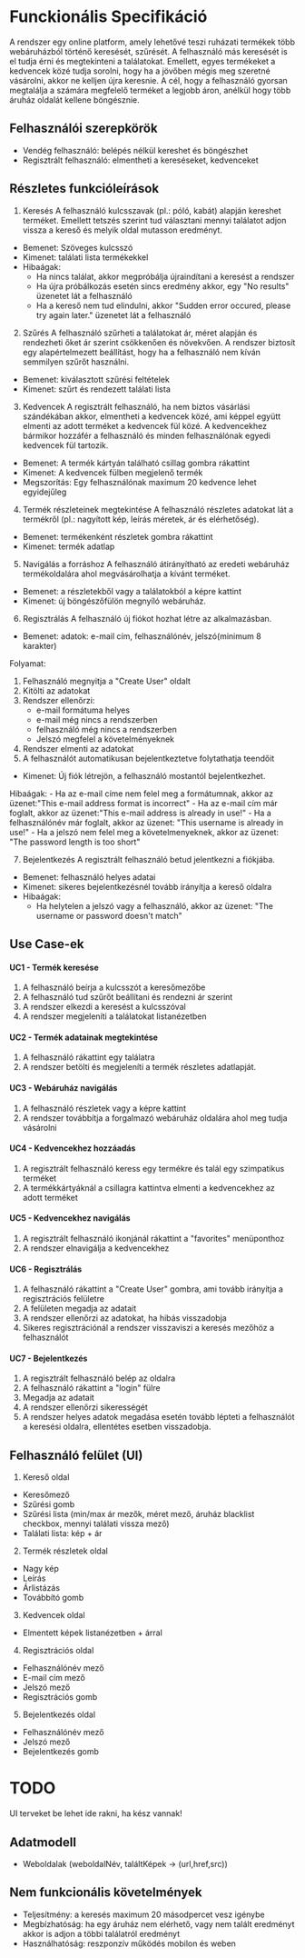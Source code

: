 # Funckionális Specifikáció

A rendszer egy online platform, amely lehetővé teszi ruházati termékek több webáruházból történő
keresését, szűrését. A felhasználó más keresését is el tudja érni és megtekinteni a találatokat.
Emellett, egyes termékeket a kedvencek közé tudja sorolni, hogy ha a jövőben mégis meg szeretné vásárolni, akkor ne kelljen újra keresnie.
A cél, hogy a felhasználó gyorsan megtalálja a számára megfelelő terméket a legjobb áron, anélkül hogy több áruház oldalát kellene böngésznie. 

## Felhasználói szerepkörök

- Vendég felhasználó: belépés nélkül kereshet és böngészhet
- Regisztrált felhasználó: elmentheti a kereséseket, kedvenceket

## Részletes funkcióleírások

1. Keresés
A felhasználó kulcsszavak (pl.: póló, kabát) alapján kereshet terméket. Emellett tetszés szerint tud választani mennyi találatot adjon vissza a kereső és melyik oldal mutasson eredményt.

- Bemenet: Szöveges kulcsszó
- Kimenet: találati lista termékekkel
- Hibaágak: 
    - Ha nincs találat, akkor megpróbálja újraindítani a keresést a rendszer
    - Ha újra próbálkozás esetén sincs eredmény akkor, egy "No results" üzenetet lát a felhasználó 
    - Ha a kereső nem tud elindulni, akkor "Sudden error occured, please try again later." üzenetet lát a felhasználó 

2. Szűrés 
A felhasználó szűrheti a találatokat ár, méret alapján és rendezheti őket ár szerint csökkenően és növekvően. A rendszer biztosít egy alapértelmezett beállítást, hogy ha a felhasználó nem kíván semmilyen szűrőt használni. 

- Bemenet: kiválasztott szűrési feltételek
- Kimenet: szűrt és rendezett találati lista

3. Kedvencek
A regisztrált felhasználó, ha nem biztos vásárlási szándékában akkor, elmentheti a kedvencek közé, ami képpel együtt elmenti az adott terméket a kedvencek fül közé. A kedvencekhez bármikor hozzáfér a felhasználó és minden felhasználónak egyedi kedvencek fül tartozik.

- Bemenet: A termék kártyán található csillag gombra rákattint
- Kimenet: A kedvencek fülben megjelenő termék
- Megszorítás: Egy felhasználónak maximum 20 kedvence lehet egyidejűleg

4. Termék részleteinek megtekintése 
A felhasználó részletes adatokat lát a termékről (pl.: nagyított kép, leírás méretek, ár és elérhetőség).

- Bemenet: termékenként részletek gombra rákattint 
- Kimenet: termék adatlap

5. Navigálás a forráshoz
A felhasználó átirányítható az eredeti webáruház termékoldalára ahol megvásárolhatja a kívánt terméket. 

- Bemenet: a részletekből vagy a találatokból a képre kattint
- Kimenet: új böngészőfülön megnyíló webáruház.

6. Regisztrálás
A felhasználó új fiókot hozhat létre az alkalmazásban.

- Bemenet: adatok: e-mail cím, felhasználónév, jelszó(minimum 8 karakter) 

Folyamat:
1. Felhasználó megnyitja a "Create User" oldalt
2. Kitölti az adatokat
3. Rendszer ellenőrzi:
    - e-mail formátuma helyes
    - e-mail még nincs a rendszerben
    - felhasználó még nincs a rendszerben
    - Jelszó megfelel a követelményeknek
4. Rendszer elmenti az adatokat
5. A felhasználót automatikusan bejelentkeztetve folytathatja teendőit

- Kimenet: Új fiók létrejön, a felhasználó mostantól bejelentkezhet.

Hibaágak:
    - Ha az e-mail címe nem felel meg a formátumnak, akkor az üzenet:"This e-mail address format is incorrect"
    - Ha az e-mail cím már foglalt, akkor az üzenet:"This e-mail address is already in use!"
    - Ha a felhasználónév már foglalt, akkor az üzenet: "This username is already in use!"
    - Ha a jelszó nem felel meg a követelmenyeknek, akkor az üzenet: "The password length is too short"

7. Bejelentkezés
A regisztrált felhasználó betud jelentkezni a fiókjába. 

-   Bemenet: felhasználó helyes adatai
-   Kimenet: sikeres bejelentkezésnél tovább írányítja a kereső oldalra
-   Hibaágak:
    - Ha helytelen a jelszó vagy a felhasználó, akkor az üzenet: "The username or password doesn't match"

## Use Case-ek 

#### UC1 - Termék keresése
1. A felhasználó beírja a kulcsszót a keresőmezőbe
2. A felhasználó tud szűrőt beállítani és rendezni ár szerint
2. A rendszer elkezdi a keresést a kulcsszóval
3. A rendszer megjeleníti a találatokat listanézetben

#### UC2 - Termék adatainak megtekintése
1. A felhasználó rákattint egy találatra
2. A rendszer betölti és megjeleníti a termék részletes adatlapját.

#### UC3 - Webáruház navigálás
1. A felhasználó részletek vagy a képre kattint
2. A rendszer továbbítja a forgalmazó webáruház oldalára ahol meg tudja vásárolni

#### UC4 - Kedvencekhez hozzáadás
1. A regisztrált felhasználó keress egy termékre és talál egy szimpatikus terméket
2. A termékkártyáknál a csillagra kattintva elmenti a kedvencekhez az adott terméket

#### UC5 - Kedvencekhez navigálás
1. A regisztrált felhasználó ikonjánál rákattint a "favorites" menüponthoz 
2. A rendszer elnavigálja a kedvencekhez

#### UC6 - Regisztrálás
1. A felhasználó rákattint a "Create User" gombra, ami tovább irányítja a regisztrációs felületre
2. A felületen megadja az adatait
3. A rendszer ellenőrzi az adatokat, ha hibás visszadobja
4. Sikeres regisztrációnál a rendszer visszaviszi a keresés mezőhöz a felhasználót

#### UC7 - Bejelentkezés
1. A regisztrált felhasználó belép az oldalra
2. A felhasználó rákattint a "login" fülre
3. Megadja az adatait
4. A rendszer ellenőrzi sikerességét
5. A rendszer helyes adatok megadása esetén tovább lépteti a felhasználót a keresési oldalra, ellentétes esetben visszadobja.


## Felhasználó felület (UI)

1. Kereső oldal
- Keresőmező
- Szűrési gomb
- Szűrési lista (min/max ár mezők, méret mező, áruház blacklist checkbox, mennyi találati vissza mező)
- Találati lista: kép + ár

2. Termék részletek oldal
- Nagy kép
- Leírás
- Árlistázás
- Továbbító gomb

3. Kedvencek oldal
- Elmentett képek listanézetben + árral

4. Regisztrációs oldal
- Felhasználónév mező
- E-mail cím mező
- Jelszó mező
- Regisztrációs gomb

5. Bejelentkezés oldal
- Felhasználónév mező
- Jelszó mező
- Bejelentkezés gomb

# TODO
UI terveket be lehet ide rakni, ha kész vannak!


## Adatmodell
- Weboldalak (weboldalNév, találtKépek -> (url,href,src))

## Nem funkcionális követelmények 
- Teljesítmény: a keresés maximum 20 másodpercet vesz igénybe
- Megbízhatóság: ha egy áruház nem elérhető, vagy nem talált eredményt akkor is adjon a többi találatról eredményt
- Használhatóság: reszponzív működés mobilon és weben